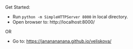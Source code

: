 Get Started:
- Run `python -m SimpleHTTPServer 8000` in local directory.
- Open browser to: http://localhost:8000/

OR

- Go to: https://jananananana.github.io/veliskova/
